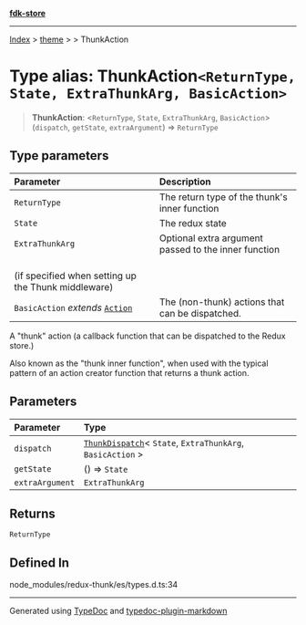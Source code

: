 [**fdk-store**](../../../README.md)
***

[Index](../../../API.md) > [theme](../../README.md) > [<internal>](../README.md) > ThunkAction

# Type alias: ThunkAction`<ReturnType, State, ExtraThunkArg, BasicAction>`

> **ThunkAction**: <`ReturnType`, `State`, `ExtraThunkArg`, `BasicAction`> (`dispatch`, `getState`, `extraArgument`) => `ReturnType`

## Type parameters

| Parameter | Description |
| :------ | :------ |
| `ReturnType` | The return type of the thunk's inner function |
| `State` | The redux state |
| `ExtraThunkArg` | Optional extra argument passed to the inner function<br />(if specified when setting up the Thunk middleware) |
| `BasicAction` *extends* [`Action`](../interfaces/interface.Action.md) | The (non-thunk) actions that can be dispatched. |

A "thunk" action (a callback function that can be dispatched to the Redux
store.)

Also known as the "thunk inner function", when used with the typical pattern
of an action creator function that returns a thunk action.

## Parameters

| Parameter | Type |
| :------ | :------ |
| `dispatch` | [`ThunkDispatch`](../interfaces/interface.ThunkDispatch.md)\< `State`, `ExtraThunkArg`, `BasicAction` \> |
| `getState` | () => `State` |
| `extraArgument` | `ExtraThunkArg` |

## Returns

`ReturnType`

## Defined In

node\_modules/redux-thunk/es/types.d.ts:34

***
Generated using [TypeDoc](https://typedoc.org/) and [typedoc-plugin-markdown](https://www.npmjs.com/package/typedoc-plugin-markdown)
